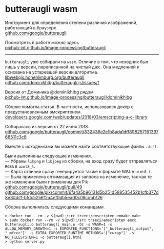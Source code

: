 # butteraugli wasm

Инструмент для определения степени различия изображений, работающий в браузере.  
[github.com/google/butteraugli](https://github.com/google/butteraugli)

Посмотреть в работе можно здесь  
[pixhub-int.github.io/image-processing/butteraugli](https://pixhub-int.github.io/image-processing/butteraugli/)

---

`butteraugli` уже собирали на `wasm`.
Отличие в том, что исходник был лишь у версии, переписанной на чистый джс. Она медленней и основана на устаревшей версии алгоритма.  
[libwebpjs.hohenlimburg.org/butteraugli](http://libwebpjs.hohenlimburg.org/butteraugli/)  
[github.com/dominikhlbg/butteraugli.js/issues/1](https://github.com/dominikhlbg/butteraugli.js/issues/1)

Версия от Доминика @dominikhlbg рядом  
[pixhub-int.github.io/image-processing/butteraugli/dominikhlbg](https://pixhub-int.github.io/image-processing/butteraugli/dominikhlbg/)

Сборке помогла статья.
В частности, использовался докер с предустановленным эмскриптеном.  
[developers.google.com/web/updates/2018/03/emscripting-a-c-library](https://developers.google.com/web/updates/2018/03/emscripting-a-c-library)

Собиралась из версии от 22 июня 2018.  
[github.com/google/butteraugli/commit/832436e2e1b8ada1dff89825716139768511c3c8](https://github.com/google/butteraugli/commit/832436e2e1b8ada1dff89825716139768511c3c8)

Вместе с исходниками вы можете найти соответствующие файлы `.diff`.

Были выполнены следующие изменения.  
— Убраны `libpng` и `libjpeg` из сборки, на вход сразу будет отправляться `RGBA` в `uint8_t`.  
— Карта отличий сразу генерируется также в формате `RGBA` в `uint8_t`.  
— Была применена оптимизация из запроса на изменение, так как те же изменения были применены для Pik  
[github.com/google/butteraugli/pull/49](https://github.com/google/butteraugli/pull/49)  
[github.com/google/pik/commit/6fa4a5b96131d5b251d588535452b1cfb377d8e3#diff-bfdc5256f2a4ef0db5ead0c06cdbb126](https://github.com/google/pik/commit/6fa4a5b96131d5b251d588535452b1cfb377d8e3#diff-bfdc5256f2a4ef0db5ead0c06cdbb126)

Сборка выполнялась следующими командами.

```
> docker run --rm -v $(pwd):/src trzeci/emscripten emmake make
> sudo docker run --rm -v $(pwd):/src trzeci/emscripten emcc butteraugli.o butteraugli_main.o -Oz -s WASM=1 -s ALLOW_MEMORY_GROWTH=1 -s EXPORTED_FUNCTIONS='["_butteraugli_output", "_mfree"]' -s EXTRA_EXPORTED_RUNTIME_METHODS='["cwrap"]' -s NO_FILESYSTEM=1 -o butteraugli.html
> python server.py
```
